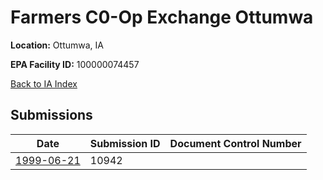# Farmers C0-Op Exchange Ottumwa

**Location:** Ottumwa, IA

**EPA Facility ID:** 100000074457

[Back to IA Index](../../index.md)

## Submissions

| Date | Submission ID | Document Control Number |
|------|--------------|-------------------------|
| [1999-06-21](submissions/10942.md) | 10942 |  |
